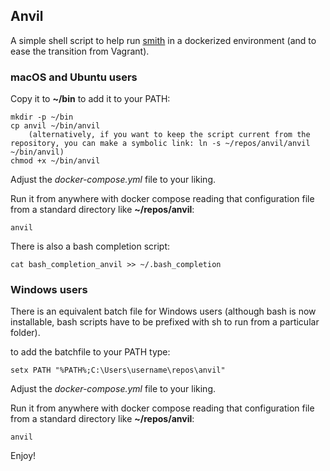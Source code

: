 ## Anvil

A simple shell script to help run [smith](https://github.com/silnrsi/smith) in a dockerized environment (and to ease the transition from Vagrant).

### macOS and Ubuntu users
Copy it to **~/bin** to add it to your PATH:
```
mkdir -p ~/bin
cp anvil ~/bin/anvil
    (alternatively, if you want to keep the script current from the repository, you can make a symbolic link: ln -s ~/repos/anvil/anvil ~/bin/anvil)
chmod +x ~/bin/anvil
```
Adjust the *docker-compose.yml* file to your liking. 

Run it from anywhere with docker compose reading that configuration file from a standard directory like **~/repos/anvil**:

```
anvil
```

There is also a bash completion script:
```
cat bash_completion_anvil >> ~/.bash_completion
```

### Windows users
There is an equivalent batch file for Windows users (although bash is now installable, bash scripts have to be prefixed with sh to run from a particular folder).

to add the batchfile to your PATH type:
```
setx PATH "%PATH%;C:\Users\username\repos\anvil"
```

Adjust the *docker-compose.yml* file to your liking.

Run it from anywhere with docker compose reading that configuration file from a standard directory like **~/repos/anvil**:

```
anvil
```

Enjoy!
